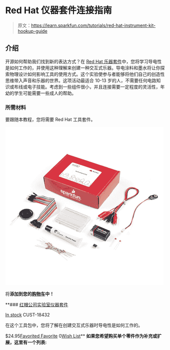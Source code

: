# Red Hat 仪器套件连接指南

> 原文：<https://learn.sparkfun.com/tutorials/red-hat-instrument-kit-hookup-guide>

## 介绍

开源如何帮助我们找到新的表达方式？在 [Red Hat 乐器套件](https://www.sparkfun.com/products/18432)中，您将学习导电性是如何工作的，并使用这种理解来创建一种交互式乐器。导电涂料和墨水将让你探索物理设计如何影响工具的使用方式。这个实验使参与者能够将他们自己的创造性思维带入声音和乐器的世界。这项活动最适合 10-13 岁的人，不需要任何电路知识或布线或电子技能。考虑到一些组件很小，并且连接需要一定程度的灵活性，年幼的学生可能需要一些成人的帮助。

### 所需材料

要跟随本教程，您将需要 Red Hat 工具套件。

[![Red Hat Co.Lab Instrument Kit](img/0f4ade44d7aecdab2fcfc85a32bda1fb.png)](https://www.sparkfun.com/products/18432) 

将**添加到您的[购物车](https://www.sparkfun.com/cart)中！**

 **### [红帽公司实验室仪器套件](https://www.sparkfun.com/products/18432)

[In stock](https://learn.sparkfun.com/static/bubbles/ "in stock") CUST-18432

在这个工具包中，您将了解在创建交互式乐器时导电性是如何工作的。

$24.95[Favorited Favorite](# "Add to favorites") 0[Wish List](# "Add to wish list")** **如果您希望购买单个零件作为补充或扩展，这里有一个列表:**